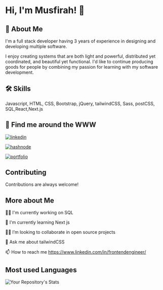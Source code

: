 
# Hi, I'm Musfirah! 👋



## 🚀 About Me
I'm a full stack developer having 3 years of experience in designing and developing multiple software.

I enjoy creating systems that are both light and powerful, distributed yet coordinated, and beautiful yet functional. I'd like to continue producing goods for people by combining my passion for learning with my software development.



## 🛠 Skills
Javascript, HTML, CSS, Bootstrap, jQuery, tailwindCSS, Sass, postCSS, SQL,React,Next.js


## 🔗 Find me around the WWW

[![linkedin](https://img.shields.io/badge/linkedin-0A66C2?style=for-the-badge&logo=linkedin&logoColor=white)](http://linkedin.com/in/musfirahhamid)

[![hashnode](https://img.shields.io/badge/hashnode-1DA1F2?style=for-the-badge&logo=hashnode&logoColor=blue)](https://hashnode.com/@musfirah-hamid)

[![portfolio](https://img.shields.io/badge/my_portfolio-000?style=for-the-badge&logo=ko-fi&logoColor=white)](https://musfirah-h.netlify.app/)



## Contributing

Contributions are always welcome!



## More about Me
👩‍💻 I'm currently working on SQL

🧠 I'm currently learning Next js

👯‍♀️  I’m looking to collaborate in open source projects

💬 Ask me about tailwindCSS

📫 How to reach me https://www.linkedin.com/in/frontendengineer/






## Most used Languages

![Your Repository's Stats](https://github-readme-stats.vercel.app/api/top-langs/?username=musfirahhamid&theme=blue-white)
